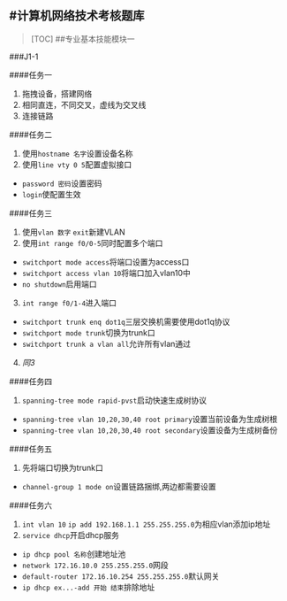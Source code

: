 #计算机网络技术考核题库
---
> [TOC]
##专业基本技能模块一

###J1-1

####任务一

1. 拖拽设备，搭建网络
2. 相同直连，不同交叉，虚线为交叉线
3. 连接链路

####任务二

1. 使用`hostname 名字`设置设备名称
2. 使用`line vty 0 5`配置虚拟接口
  * `password 密码`设置密码
  * `login`使配置生效

####任务三

1. 使用`vlan 数字` `exit`新建VLAN
2. 使用`int range f0/0-5`同时配置多个端口
  * `switchport mode access`将端口设置为access口
  * `switchport access vlan 10`将端口加入vlan10中
  * `no shutdown`启用端口
3. `int range f0/1-4`进入端口
  * `switchport trunk enq dot1q`三层交换机需要使用dot1q协议
  * `switchport mode trunk`切换为trunk口
  * `switchport trunk a vlan all`允许所有vlan通过
4. *同3*

####任务四

1. `spanning-tree mode rapid-pvst`启动快速生成树协议
  * `spanning-tree vlan 10,20,30,40 root primary`设置当前设备为生成树根
  * `spanning-tree vlan 10,20,30,40 root secondary`设置设备为生成树备份

####任务五

1. 先将端口切换为trunk口
  * `channel-group 1 mode on`设置链路捆绑,两边都需要设置

####任务六

1. `int vlan 10` `ip add 192.168.1.1 255.255.255.0`为相应vlan添加ip地址
2. `service dhcp`开启dhcp服务
  * `ip dhcp pool 名称`创建地址池
  * `network 172.16.10.0 255.255.255.0`网段
  * `default-router 172.16.10.254 255.255.255.0`默认网关
  * `ip dhcp ex...-add 开始 结束`排除地址

